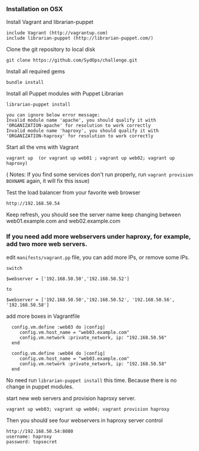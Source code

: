 ### Installation on OSX

Install Vagrant and librarian-puppet

    include Vagrant (http://vagrantup.com) 
    include librarian-puppet (http://librarian-puppet.com/) 
    
Clone the git repository to local disk 

    git clone https://github.com/SydOps/challenge.git
    
Install all required gems

    bundle install

Install all Puppet modules with Puppet Librarian

    librarian-puppet install
    
    you can ignore below error message:
    Invalid module name 'apache', you should qualify it with 'ORGANIZATION-apache' for resolution to work correctly
    Invalid module name 'haproxy', you should qualify it with 'ORGANIZATION-haproxy' for resolution to work correctly

Start all the vms with Vagrant

    vagrant up  (or vagrant up web01 ; vagrant up web02; vagrant up haproxy)
    
( Notes: If you find some services don't run properly, run `vagrant provision BOXNAME` again, it will fix this issue)

Test the load balancer from your favorite web browser

    http://192.168.50.54
    
Keep refresh, you should see the server name keep changing between web01.example.com and web02.example.com

### If you need add more webservers under haproxy, for example, add two more web servers.

edit `manifests/vagrant.pp` file, you can add more IPs, or remove some IPs.

```
switch 

$webserver = ['192.168.50.50','192.168.50.52']

to

$webserver = ['192.168.50.50','192.168.50.52', '192.168.50.56', '192.168.50.58']
```
add more boxes in Vagrantfile 

```
  config.vm.define :web03 do |config|
     config.vm.host_name = "web03.example.com"
     config.vm.network :private_network, ip: "192.168.50.56"
  end

  config.vm.define :web04 do |config|
     config.vm.host_name = "web03.example.com"
     config.vm.network :private_network, ip: "192.168.50.58"
  end
  ```
  
No need run  `librarian-puppet install` this time. Because there is no change in puppet modules.
 
start new web servers and provision haproxy server.

    vagrant up web03; vagrant up web04; vagrant provision haproxy

Then you should see four webservers in haproxy server control 

```
http://192.168.50.54:8080
username: haproxy
password: topsecret
```
